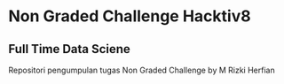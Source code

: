 # Non Graded Challenge Hacktiv8
## Full Time Data Sciene

Repositori pengumpulan tugas Non Graded Challenge by M Rizki Herfian
